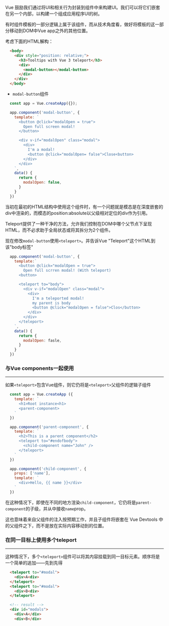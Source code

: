 Vue 鼓励我们通过将UI和相关行为封装到组件中来构建UI。我们可以将它们嵌套在另一个内部，以构建一个组成应用程序UI的树。

有时组件模板的一部分逻辑上属于该组件，而从技术角度看，做好将模板的这一部分移动到DOM中Vue app之外的其他位置。

考虑下面的HTML解构：

```html
  <body>
    <div style="position: relative;">
      <h3>Tooltips with Vue 3 teleport</h3>
      <div>
        <modal-button></modal-button>
      </div>
    </div>
  </body>
```

- `modal-button`组件
  
```js
  const app = Vue.createApp({});

  app.component('modal-button', {
    template: `
      <button @click="modalOpen = true">
        Open full screen modal!
      </button>

      <div v-if="modalOpen" class="modal">
        <div>
          I'm a modal!
          <button @click="modalOpen= false">Close<button>
        </div>
      </div>
    `,
    data() {
      return {
        modalOpen: false,
      }
    }
  })
```

当初在最初的HTML结构中使用这个组件时，有一个问题就是模态是在深度嵌套的div中渲染的，而模态的position:absolute以父级相对定位的div作为引用。

Teleport提供了一种干净的方法，允许我们控制在DOM中哪个父节点下呈现HTML，而不必求助于全局状态或将其拆分为2个组件。

现在修改`modal-button`使用`<teleport>`。并告诉Vue "Teleport"这个HTML到该"body标签"

```js
  app.component('modal-button', {
    template:`
      <button @click="modalOpen = true">
        Open full scrren modal! (With teleport)
      <button>

      <teleport to="body">
        <div v-if="modalOpen" class="modal">
          <div>
            I'm a teleported modal!
            my parent is body
            <button @click="modalOpen = false">Clos</button>
          </div>
        </div>
      </teleport>
    `,
    data() {
      return {
        modalOpen: fasle,
      }
    }
  })
```

### 与Vue components一起使用
---

如果`<teleport>`包含Vue组件，则它仍将是`<teleport>`父组件的逻辑子组件

```js
  const app = Vue.createApp ({
    template: `
      <h1>Root instance<h1>
      <parent-component>
    `
  })

  app.component('parent-component', {
    template: `
      <h2>This is a parent component</h2>
      <teleport to="#endofbody">
        <child-component name="John" />
      </teleport>
    `
  })

  app.component('child-component', {
    props: ['name'],
    template: `
      <div>Hello, {{ name }}</div>
    `
  })
```

在这种情况下，即使在不同的地方渲染`child-component`，它仍将是`parent-component`的子级，并从中接收`name`prop。

这也意味着来自父组件的注入按预期工作，并且子组件将嵌套在 Vue Devtools 中的父组件之下，而不是放在实际内容移动到的位置。

### 在同一目标上使用多个teleport
---
这种情况下，多个`<teleport>`组件可以将其内容挂载到同一目标元素。顺序将是一个简单的追加——先到先得

```html
  <teleport to="#modal">
    <div>A<div>
  </teleport>
  <teleport to="#modal">
    <div>B<div>
  </teleport>

  <!-- result -->
  <div id="modals">
    <div>A</div>
    <div>B</div>
```